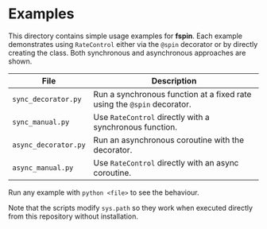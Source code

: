 # Examples

This directory contains simple usage examples for **fspin**. Each example demonstrates using `RateControl` either via the `@spin` decorator or by directly creating the class. Both synchronous and asynchronous approaches are shown.

| File | Description |
| ---- | ----------- |
| `sync_decorator.py` | Run a synchronous function at a fixed rate using the `@spin` decorator. |
| `sync_manual.py`    | Use `RateControl` directly with a synchronous function. |
| `async_decorator.py`| Run an asynchronous coroutine with the decorator. |
| `async_manual.py`   | Use `RateControl` directly with an async coroutine. |

Run any example with `python <file>` to see the behaviour.

Note that the scripts modify `sys.path` so they work when executed directly from
this repository without installation.
